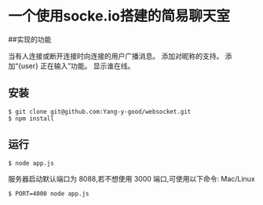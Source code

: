 # 一个使用socke.io搭建的简易聊天室
##实现的功能

当有人连接或断开连接时向连接的用户广播消息。
添加对昵称的支持。
添加“{user} 正在输入”功能。
显示谁在线。


## 安装

```shell
$ git clone git@github.com:Yang-y-good/websocket.git
$ npm install
```

## 运行

```shell
$ node app.js
```

服务器启动默认端口为 8088,若不想使用 3000 端口,可使用以下命令: Mac/Linux

```shell
$ PORT=4000 node app.js
```
